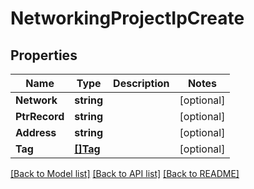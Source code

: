 # NetworkingProjectIpCreate

## Properties

Name | Type | Description | Notes
------------ | ------------- | ------------- | -------------
**Network** | **string** |  | [optional] 
**PtrRecord** | **string** |  | [optional] 
**Address** | **string** |  | [optional] 
**Tag** | [**[]Tag**](tag.md) |  | [optional] 

[[Back to Model list]](../README.md#documentation-for-models) [[Back to API list]](../README.md#documentation-for-api-endpoints) [[Back to README]](../README.md)


